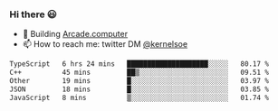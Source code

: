 ### Hi there 😃

- 🔨 Building [Arcade.computer](https://arcade.computer)
- 📫 How to reach me: twitter DM [@kernelsoe](https://twitter.com/kernelsoe)

<!--START_SECTION:waka-->

```txt
TypeScript   6 hrs 24 mins   ████████████████████░░░░░   80.17 %
C++          45 mins         ██▒░░░░░░░░░░░░░░░░░░░░░░   09.51 %
Other        19 mins         █░░░░░░░░░░░░░░░░░░░░░░░░   03.97 %
JSON         18 mins         █░░░░░░░░░░░░░░░░░░░░░░░░   03.85 %
JavaScript   8 mins          ▒░░░░░░░░░░░░░░░░░░░░░░░░   01.74 %
```

<!--END_SECTION:waka-->
